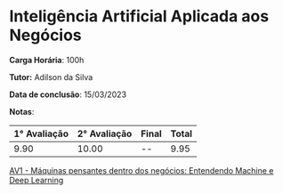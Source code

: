 # Inteligência Artificial Aplicada aos Negócios

**Carga Horária**: 100h

**Tutor:** Adilson da Silva

**Data de conclusão**: 15/03/2023

**Notas**:

| 1° Avaliação | 2° Avaliação | Final | Total |
| ------------ | ------------ | :---- | ----- |
| 9.90         | 10.00        | --    | 9.95  |

[AV1 - Máquinas pensantes dentro dos negócios: Entendendo Machine e Deep Learning](https://github.com/marcelofox4/faculdade-ads/tree/main/3-periodo/inteligencia-artificial-aplicada-aos-negocios/av1-atividade-contextualizada)
